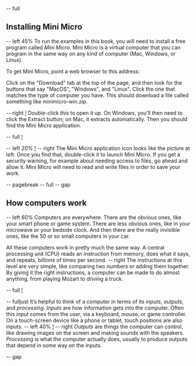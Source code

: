 -- full
## Installing Mini Micro

-- left 45%
To run the examples in this book, you will need to install a free program called *Mini Micro*.  Mini Micro is a virtual computer that you can program in the same way on any kind of computer (Mac, Windows, or Linux).

To get Mini Micro, point a web browser to this address:

[](https://miniscript.org/MiniMicro)

Click on the "Download" tab at the top of the page, and then look for the buttons that say "MacOS", "Windows", and "Linux".  Click the one that matches the type of computer you have.  This should download a file called something like minimicro-win.zip.

-- right
[!](p04-downloadPage.png)
Double-click this to open it up.  On Windows, you'll then need to click the Extract button; on Mac, it extracts automatically.  Then you should find the Mini Micro application.

-- full
[!](p04-extract.png)

-- left 20%
[!](p04-MiniMicro-icon.png)
-- right
The Mini Micro application icon looks like the picture at left.  Once you find that, double-click it to launch Mini Micro.  If you get a security warning, for example about needing access to files, go ahead and allow it.  Mini Micro will need to read and write files in order to save your work.

-- pagebreak
-- full
-- gap
## How computers work
-- left 60%
Computers are everywhere.  There are the obvious ones, like your smart phone or game system.  There are less obvious ones, like in your microwave or your bedside clock.  And then there are the really invisible ones, like the 50 or so small computers in your car.

All these computers work in pretty much the same way.  A central processing unit (CPU) reads an instruction from memory, does what it says, and repeats, billions of times per second.
-- right
The instructions at this level are very simple, like comparing two numbers or adding them together.  By giving it the right instructions, a computer can be made to do almost anything, from playing Mozart to driving a truck.

-- full
[!](p04-everywhere.png)

-- fulljust
It’s helpful to think of a computer in terms of its _inputs_, _outputs_, and _processing_.
*Inputs* are how information gets into the computer.  Often this input comes from the user, via a keyboard, mouse, or game controller.  On a touch-screen device like a phone or tablet, touch positions are also inputs.
-- left 40%
[!](p04-turtleGfx.png)
-- right
*Outputs* are things the computer can control, like drawing images on the screen and making sounds with the speakers.
*Processing* is what the computer actually does, usually to produce outputs that depend in some way on the inputs.

-- gap
